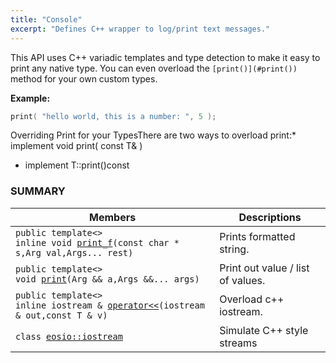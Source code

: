 ```yaml
---
title: "Console"
excerpt: "Defines C++ wrapper to log/print text messages."
---
```

This API uses C++ variadic templates and type detection to make it easy to print any native type. You can even overload the `[print()](#print())` method for your own custom types.

**Example:**
```cpp
print( "hello world, this is a number: ", 5 );
```

Overriding Print for your TypesThere are two ways to overload print:* implement void print( const T& )

* implement T::print()const

### SUMMARY

 Members                        | Descriptions                                
--------------------------------|---------------------------------------------
`public template<>`  <br/>`inline void `[`print_f`](#print_f)`(const char * s,Arg val,Args... rest)`            | Prints formatted string.
`public template<>`  <br/>`void `[`print`](#print)`(Arg && a,Args &&... args)`            | Print out value / list of values.
`public template<>`  <br/>`inline iostream & `[`operator<<`](#operator<<)`(iostream & out,const T & v)`            | Overload c++ iostream.
`class `[`eosio::iostream`](docs2/consolecppapi.md#classeosio_1_1iostream) | Simulate C++ style streams